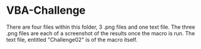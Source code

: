 # VBA-Challenge

There are four files within this folder, 3 .png files and one text file.  The three .png files are each of a screenshot of the results once the macro is run.  The text file, entitled "Challenge02" is of the macro itself.
